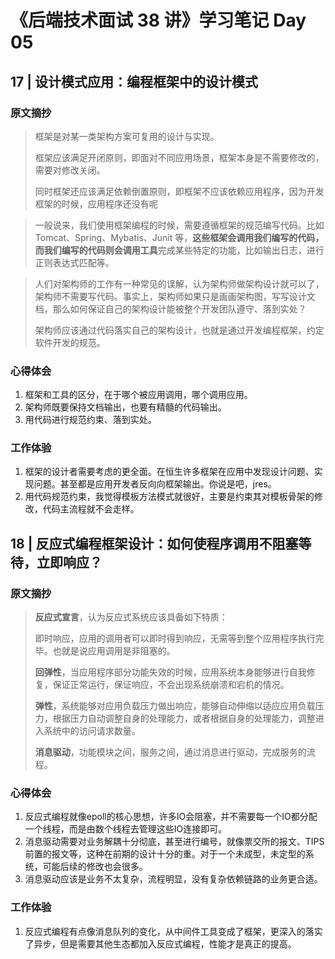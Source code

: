 # 《后端技术面试 38 讲》学习笔记 Day 05

## 17 | 设计模式应用：编程框架中的设计模式

### 原文摘抄

> 框架是对某一类架构方案可复用的设计与实现。
>
> 框架应该满足开闭原则，即面对不同应用场景，框架本身是不需要修改的，需要对修改关闭。
>
> 同时框架还应该满足依赖倒置原则，即框架不应该依赖应用程序，因为开发框架的时候，应用程序还没有呢

> 一般说来，我们使用框架编程的时候，需要遵循框架的规范编写代码。比如 Tomcat、Spring、Mybatis、Junit 等，**这些框架会调用我们编写的代码，而我们编写的代码则会调用工具**完成某些特定的功能，比如输出日志，进行正则表达式匹配等。

> 人们对架构师的工作有一种常见的误解，认为架构师做架构设计就可以了，架构师不需要写代码。事实上，架构师如果只是画画架构图，写写设计文档，那么如何保证自己的架构设计能被整个开发团队遵守、落到实处？
>
> 架构师应该通过代码落实自己的架构设计，也就是通过开发编程框架，约定软件开发的规范。

### 心得体会

1. 框架和工具的区分，在于哪个被应用调用，哪个调用应用。
2. 架构师既要保持文档输出，也要有精髓的代码输出。
3. 用代码进行规范约束、落到实处。


### 工作体验

1. 框架的设计者需要考虑的更全面。在恒生许多框架在应用中发现设计问题、实现问题。甚至都是应用开发者反向向框架输出。你说是吧，jres。
2. 用代码规范约束，我觉得模板方法模式就很好，主要是约束其对模板骨架的修改，代码主流程就不会走样。

## 18 | 反应式编程框架设计：如何使程序调用不阻塞等待，立即响应？

### 原文摘抄

> **反应式宣言**，认为反应式系统应该具备如下特质：
>
> 即时响应，应用的调用者可以即时得到响应，无需等到整个应用程序执行完毕。也就是说应用调用是非阻塞的。
>
> **回弹性**，当应用程序部分功能失效的时候，应用系统本身能够进行自我修复，保证正常运行，保证响应，不会出现系统崩溃和宕机的情况。
>
> **弹性**，系统能够对应用负载压力做出响应，能够自动伸缩以适应应用负载压力，根据压力自动调整自身的处理能力，或者根据自身的处理能力，调整进入系统中的访问请求数量。
>
> **消息驱动**，功能模块之间，服务之间，通过消息进行驱动，完成服务的流程。

### 心得体会

1. 反应式编程就像epoll的核心思想，许多IO会阻塞，并不需要每一个IO都分配一个线程，而是由数个线程去管理这些IO连接即可。
2. 消息驱动需要对业务解耦十分彻底，甚至进行编号，就像票交所的报文、TIPS前置的报文等，这种在前期的设计十分的重。对于一个未成型，未定型的系统，可能后续的修改也会很多。
3. 消息驱动应该是业务不太复杂，流程明显，没有复杂依赖链路的业务更合适。

### 工作体验

1. 反应式编程有点像消息队列的变化，从中间件工具变成了框架，更深入的落实了异步，但是需要其他生态都加入反应式编程，性能才是真正的提高。